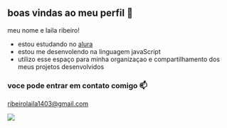 ## boas vindas ao meu perfil 👋

meu nome e laila ribeiro!

- estou estudando no [alura](https://www.alura.com.br)
- estou me desenvolendo na linguagem javaScript
- utilizo esse espaço para minha organizaçao e compartilhamento dos meus projetos desenvolvidos

### voce pode entrar em contato comigo 📫

ribeirolaila1403@gmail.com

![](https://media1.tenor.com/m/m2HlW_iClNUAAAAC/demon-slayer-kimetsu-no-yaiba.gif)
